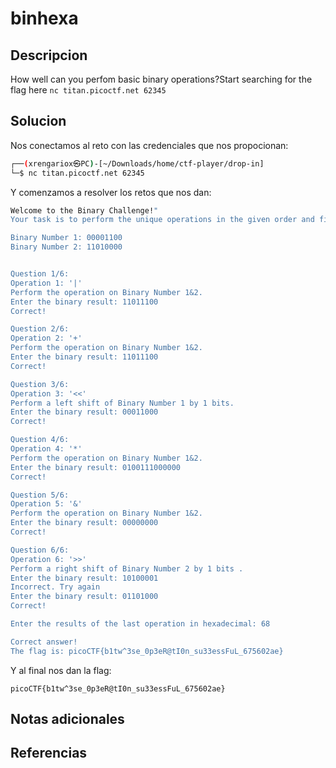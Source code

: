# binhexa

## Descripcion
How well can you perfom basic binary operations?Start searching for the flag here `nc titan.picoctf.net 62345`
## Solucion
Nos conectamos al reto con las credenciales que nos propocionan:
```bash
┌──(xrengariox㉿PC)-[~/Downloads/home/ctf-player/drop-in]
└─$ nc titan.picoctf.net 62345
```

Y comenzamos a resolver los retos que nos dan:
```bash
Welcome to the Binary Challenge!"
Your task is to perform the unique operations in the given order and find the final result in hexadecimal that yields the flag.

Binary Number 1: 00001100
Binary Number 2: 11010000


Question 1/6:
Operation 1: '|'
Perform the operation on Binary Number 1&2.
Enter the binary result: 11011100
Correct!

Question 2/6:
Operation 2: '+'
Perform the operation on Binary Number 1&2.
Enter the binary result: 11011100
Correct!

Question 3/6:
Operation 3: '<<'
Perform a left shift of Binary Number 1 by 1 bits.
Enter the binary result: 00011000
Correct!

Question 4/6:
Operation 4: '*'
Perform the operation on Binary Number 1&2.
Enter the binary result: 0100111000000
Correct!

Question 5/6:
Operation 5: '&'
Perform the operation on Binary Number 1&2.
Enter the binary result: 00000000
Correct!

Question 6/6:
Operation 6: '>>'
Perform a right shift of Binary Number 2 by 1 bits .
Enter the binary result: 10100001
Incorrect. Try again
Enter the binary result: 01101000
Correct!

Enter the results of the last operation in hexadecimal: 68

Correct answer!
The flag is: picoCTF{b1tw^3se_0p3eR@tI0n_su33essFuL_675602ae}

```

Y al final nos dan la flag:
```flag
picoCTF{b1tw^3se_0p3eR@tI0n_su33essFuL_675602ae}
```

## Notas adicionales

## Referencias
